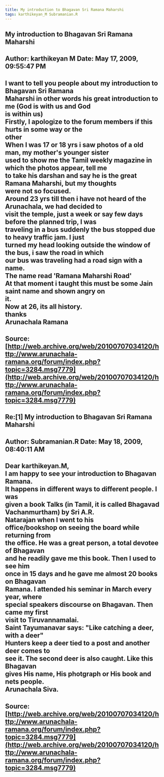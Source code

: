 ```yaml
--- 
title: My introduction to Bhagavan Sri Ramana Maharshi   
tags: karthikeyan_M Subramanian.R  
---  
```

## My introduction to Bhagavan Sri Ramana Maharshi  
Author: karthikeyan M       Date: May 17, 2009, 09:55:47 PM  
---  
I want to tell you people about my introduction to Bhagavan Sri Ramana  
Maharshi in other words his great introduction to me (God is with us and God  
is within us)   
Firstly, I apologize to the forum members if this hurts in some way or the  
other   
When I was 17 or 18 yrs i saw photos of a old man, my mother's younger sister  
used to show me the Tamil weekly magazine in which the photos appear, tell me  
to take his darshan and say he is the great Ramana Maharshi, but my thoughts  
were not so focused.   
Around 23 yrs till then i have not heard of the Arunachala, we had decided to  
visit the temple, just a week or say few days before the planned trip, I was  
traveling in a bus suddenly the bus stopped due to heavy traffic jam. I just  
turned my head looking outside the window of the bus, i saw the road in which  
our bus was traveling had a road sign with a name.   
The name read 'Ramana Maharshi Road'   
At that moment i taught this must be some Jain saint name and shown angry on  
it.   
Now at 26, its all history.   
thanks   
Arunachala Ramana
 ---  
Source:[http://web.archive.org/web/20100707034120/http://www.arunachala-ramana.org/forum/index.php?topic=3284.msg7779](http://web.archive.org/web/20100707034120/http://www.arunachala-ramana.org/forum/index.php?topic=3284.msg7779)   
---  

## Re:[1] My introduction to Bhagavan Sri Ramana Maharshi  
Author: Subramanian.R       Date: May 18, 2009, 08:40:11 AM  
---  
Dear karthikeyan.M,   
I am happy to see your introduction to Bhagavan Ramana.   
It happens in different ways to different people. I was   
given a book Talks (in Tamil, it is called Bhagavad Vachanmurtham) by Sri A.R.  
Natarajan when I went to his   
office/bookshop on seeing the board while returning from   
the office. He was a great person, a total devotee of Bhagavan   
and he readily gave me this book. Then I used to see him   
once in 15 days and he gave me almost 20 books on Bhagavan   
Ramana. I attended his seminar in March every year, where   
special speakers discourse on Bhagavan. Then came my first   
visit to Tiruvannamalai.   
Saint Tayumanavar says: "Like catching a deer, with a deer"   
Hunters keep a deer tied to a post and another deer comes to   
see it. The second deer is also caught. Like this Bhagavan   
gives His name, His photgraph or His book and nets people.   
Arunachala Siva.
 ---  
Source:[http://web.archive.org/web/20100707034120/http://www.arunachala-ramana.org/forum/index.php?topic=3284.msg7779](http://web.archive.org/web/20100707034120/http://www.arunachala-ramana.org/forum/index.php?topic=3284.msg7779)   
---  

